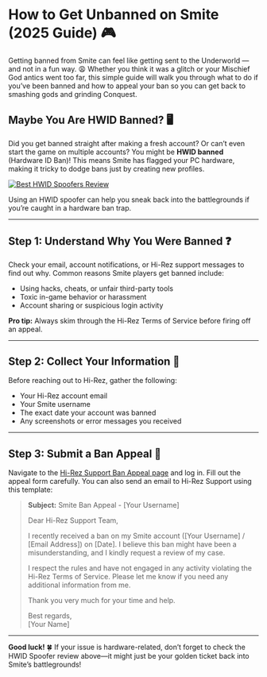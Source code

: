 <h1 id="how-to-get-unbanned-on-smite-2025-guide-">How to Get Unbanned on Smite (2025 Guide) 🎮</h1>
<p>Getting banned from Smite can feel like getting sent to the Underworld — and not in a fun way. 😩 Whether you think it was a glitch or your Mischief God antics went too far, this simple guide will walk you through what to do if you’ve been banned and how to appeal your ban so you can get back to smashing gods and grinding Conquest.</p>
<h2 id="maybe-you-are-hwid-banned-">Maybe You Are HWID Banned? 🖥️</h2>
<p>Did you get banned straight after making a fresh account? Or can’t even start the game on multiple accounts? You might be <strong>HWID banned</strong> (Hardware ID Ban)! This means Smite has flagged your PC hardware, making it tricky to dodge bans just by creating new profiles.</p>
<p><a href="https://hwid-spoofer.mystrikingly.com/"><img src="https://img.shields.io/badge/Best%20HWID%20Spoofers-Read%20Review-brightgreen?style=for-the-badge&amp;logo=origin" alt="Best HWID Spoofers Review"></a></p>
<p>Using an HWID spoofer can help you sneak back into the battlegrounds if you’re caught in a hardware ban trap.</p>
<hr>
<h2 id="step-1-understand-why-you-were-banned-">Step 1: Understand Why You Were Banned ❓</h2>
<p>Check your email, account notifications, or Hi-Rez support messages to find out why. Common reasons Smite players get banned include:</p>
<ul>
<li>Using hacks, cheats, or unfair third-party tools  </li>
<li>Toxic in-game behavior or harassment  </li>
<li>Account sharing or suspicious login activity  </li>
</ul>
<p><strong>Pro tip:</strong> Always skim through the Hi-Rez Terms of Service before firing off an appeal.</p>
<hr>
<h2 id="step-2-collect-your-information-">Step 2: Collect Your Information 📝</h2>
<p>Before reaching out to Hi-Rez, gather the following:</p>
<ul>
<li>Your Hi-Rez account email  </li>
<li>Your Smite username  </li>
<li>The exact date your account was banned  </li>
<li>Any screenshots or error messages you received  </li>
</ul>
<hr>
<h2 id="step-3-submit-a-ban-appeal-">Step 3: Submit a Ban Appeal 📧</h2>
<p>Navigate to the <a href="https://help.ea.com/en/help/account/information-about-banned-or-suspended-accounts/">Hi-Rez Support Ban Appeal page</a> and log in. Fill out the appeal form carefully. You can also send an email to Hi-Rez Support using this template:</p>
<blockquote>
<p><strong>Subject:</strong> Smite Ban Appeal - [Your Username]  </p>
<p>Dear Hi-Rez Support Team,  </p>
<p>I recently received a ban on my Smite account ([Your Username] / [Email Address]) on [Date]. I believe this ban might have been a misunderstanding, and I kindly request a review of my case.  </p>
<p>I respect the rules and have not engaged in any activity violating the Hi-Rez Terms of Service. Please let me know if you need any additional information from me.  </p>
<p>Thank you very much for your time and help.  </p>
<p>Best regards,<br>[Your Name]</p>
</blockquote>
<hr>
<p><strong>Good luck!</strong> 🍀 If your issue is hardware-related, don’t forget to check the HWID Spoofer review above—it might just be your golden ticket back into Smite’s battlegrounds!</p>
